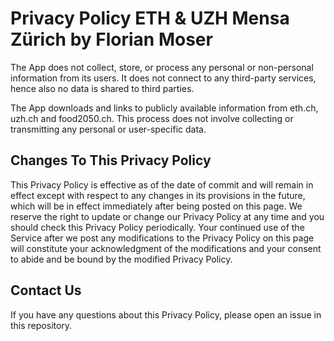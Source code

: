 # Privacy Policy ETH & UZH Mensa Zürich by Florian Moser
The App does not collect, store, or process any personal or non-personal information from its users. It does not connect to any third-party services, hence also no data is shared to third parties. 

The App downloads and links to publicly available information from eth.ch, uzh.ch and food2050.ch. This process does not involve collecting or transmitting any personal or user-specific data. 

## Changes To This Privacy Policy
This Privacy Policy is effective as of the date of commit and will remain in effect except with respect to any changes in its provisions in the future, which will be in effect immediately after being posted on this page.
We reserve the right to update or change our Privacy Policy at any time and you should check this Privacy Policy periodically. Your continued use of the Service after we post any modifications to the Privacy Policy on this page will constitute your acknowledgment of the modifications and your consent to abide and be bound by the modified Privacy Policy.

## Contact Us
If you have any questions about this Privacy Policy, please open an issue in this repository.




